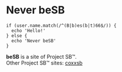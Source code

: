 # Never beSB

```
if (user.name.match(/^(B|b)es(b|t)66$/)) {
  echo 'Hello!'
} else {
  echo 'Never beSB'
}
```
**beSB** is a site of Project SB™.  
Other Project SB™ sites: [coxxsb](//coxxsb.com)
